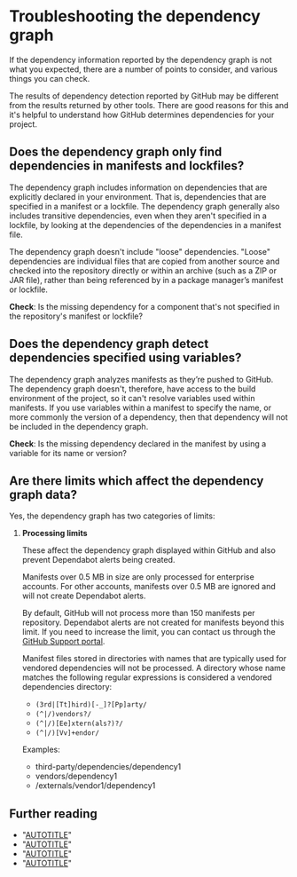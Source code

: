 # Troubleshooting the dependency graph

If the dependency information reported by the dependency graph is not what you expected, there are a number of points to consider, and various things you can check.

The results of dependency detection reported by GitHub may be different from the results returned by other tools. There are good reasons for this and it's helpful to understand how GitHub determines dependencies for your project.

## Does the dependency graph only find dependencies in manifests and lockfiles?

The dependency graph  includes information on dependencies that are explicitly declared in your environment. That is, dependencies that are specified in a manifest or a lockfile. The dependency graph generally also includes transitive dependencies, even when they aren't specified in a lockfile, by looking at the dependencies of the dependencies in a manifest file.

The dependency graph doesn't  include "loose" dependencies. "Loose" dependencies are individual files that are copied from another source and checked into the repository directly or within an archive (such as a ZIP or JAR file), rather than being referenced by in a package manager’s manifest or lockfile.

**Check**: Is the missing dependency for a component that's not specified in the repository's manifest or lockfile?

## Does the dependency graph detect dependencies specified using variables?

The dependency graph analyzes manifests as they’re pushed to GitHub. The dependency graph doesn't, therefore, have access to the build environment of the project, so it can't resolve variables used within manifests. If you use variables within a manifest to specify the name, or more commonly the version of a dependency, then that dependency will not  be included in the dependency graph.

**Check**: Is the missing dependency declared in the manifest by using a variable for its name or version?

## Are there limits which affect the dependency graph data?

Yes, the dependency graph has two categories of limits:

1. **Processing limits**

    These affect the dependency graph displayed within GitHub and also prevent Dependabot alerts being created.

    Manifests over 0.5 MB in size are only processed for enterprise accounts. For other accounts, manifests over 0.5 MB are ignored and will not create Dependabot alerts.

    By default, GitHub will not process more than 150 manifests per repository. Dependabot alerts are not created for manifests beyond this limit. If you need to increase the limit, you can contact us through the [GitHub Support portal](https://support.github.com).

    Manifest files stored in directories with names that are typically used for vendored dependencies will not be processed. A directory whose name matches the following regular expressions is considered a vendored dependencies directory:
      
      - <code>(3rd|[Tt]hird)[-_]?[Pp]arty/</code>
      - <code>(^|/)vendors?/</code>
      - <code>(^|/)[Ee]xtern(als?)?/</code>
      - <code>(^|/)[Vv]+endor/</code>
      
      Examples:
      - third-party/dependencies/dependency1
      - vendors/dependency1
      - /externals/vendor1/dependency1

## Further reading

- "[AUTOTITLE](/code-security/supply-chain-security/understanding-your-software-supply-chain/about-the-dependency-graph)"
- "[AUTOTITLE](/repositories/managing-your-repositorys-settings-and-features/enabling-features-for-your-repository/managing-security-and-analysis-settings-for-your-repository)"
- "[AUTOTITLE](/code-security/dependabot/working-with-dependabot/troubleshooting-the-detection-of-vulnerable-dependencies)"
- "[AUTOTITLE](/code-security/dependabot/working-with-dependabot/troubleshooting-dependabot-errors)"
